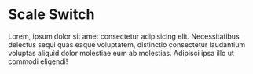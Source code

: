 # Scale Switch
Lorem, ipsum dolor sit amet consectetur adipisicing elit. Necessitatibus delectus sequi quas eaque voluptatem, distinctio consectetur laudantium voluptas aliquid dolor molestiae eum ab molestias. Adipisci ipsa illo ut commodi eligendi!